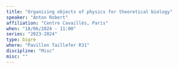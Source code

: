 ```yaml
---
title: "Organizing objects of physics for theoretical biology"
speaker: "Anton Robert"
affiliation: "Centre Cavaillès, Paris"
when: "18/06/2024 - 11:00"
series: "2023-2024"
type: bigre
where: "Pavillon Taillefer R31"
discipline: "Misc"
misc: ""
---
```

